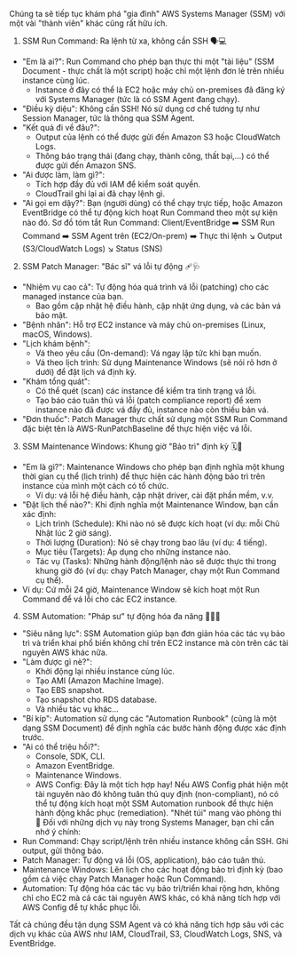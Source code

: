 Chúng ta sẽ tiếp tục khám phá "gia đình" AWS Systems Manager (SSM) với một vài "thành viên" khác cũng rất hữu ích. 

1. SSM Run Command: Ra lệnh từ xa, không cần SSH 🗣️💻
 * "Em là ai?": Run Command cho phép bạn thực thi một "tài liệu" (SSM Document - thực chất là một script) hoặc chỉ một lệnh đơn lẻ trên nhiều instance cùng lúc.
   * Instance ở đây có thể là EC2 hoặc máy chủ on-premises đã đăng ký với Systems Manager (tức là có SSM Agent đang chạy).
 * "Điều kỳ diệu": Không cần SSH! Nó sử dụng cơ chế tương tự như Session Manager, tức là thông qua SSM Agent.
 * "Kết quả đi về đâu?":
   * Output của lệnh có thể được gửi đến Amazon S3 hoặc CloudWatch Logs.
   * Thông báo trạng thái (đang chạy, thành công, thất bại,...) có thể được gửi đến Amazon SNS.
 * "Ai được làm, làm gì?":
   * Tích hợp đầy đủ với IAM để kiểm soát quyền.
   * CloudTrail ghi lại ai đã chạy lệnh gì.
 * "Ai gọi em dậy?": Bạn (người dùng) có thể chạy trực tiếp, hoặc Amazon EventBridge có thể tự động kích hoạt Run Command theo một sự kiện nào đó.
Sơ đồ tóm tắt Run Command:
Client/EventBridge ➡️ SSM Run Command ➡️ SSM Agent trên (EC2/On-prem) ➡️ Thực thi lệnh
↘️ Output (S3/CloudWatch Logs)
↘️ Status (SNS)
2. SSM Patch Manager: "Bác sĩ" vá lỗi tự động 🩹🩺
 * "Nhiệm vụ cao cả": Tự động hóa quá trình vá lỗi (patching) cho các managed instance của bạn.
   * Bao gồm cập nhật hệ điều hành, cập nhật ứng dụng, và các bản vá bảo mật.
 * "Bệnh nhân": Hỗ trợ EC2 instance và máy chủ on-premises (Linux, macOS, Windows).
 * "Lịch khám bệnh":
   * Vá theo yêu cầu (On-demand): Vá ngay lập tức khi bạn muốn.
   * Vá theo lịch trình: Sử dụng Maintenance Windows (sẽ nói rõ hơn ở dưới) để đặt lịch vá định kỳ.
 * "Khám tổng quát":
   * Có thể quét (scan) các instance để kiểm tra tình trạng vá lỗi.
   * Tạo báo cáo tuân thủ vá lỗi (patch compliance report) để xem instance nào đã được vá đầy đủ, instance nào còn thiếu bản vá.
 * "Đơn thuốc": Patch Manager thực chất sử dụng một SSM Run Command đặc biệt tên là AWS-RunPatchBaseline để thực hiện việc vá lỗi.
3. SSM Maintenance Windows: Khung giờ "Bảo trì" định kỳ 🗓️🔧
 * "Em là gì?": Maintenance Windows cho phép bạn định nghĩa một khung thời gian cụ thể (lịch trình) để thực hiện các hành động bảo trì trên instance của mình một cách có tổ chức.
   * Ví dụ: vá lỗi hệ điều hành, cập nhật driver, cài đặt phần mềm, v.v.
 * "Đặt lịch thế nào?": Khi định nghĩa một Maintenance Window, bạn cần xác định:
   * Lịch trình (Schedule): Khi nào nó sẽ được kích hoạt (ví dụ: mỗi Chủ Nhật lúc 2 giờ sáng).
   * Thời lượng (Duration): Nó sẽ chạy trong bao lâu (ví dụ: 4 tiếng).
   * Mục tiêu (Targets): Áp dụng cho những instance nào.
   * Tác vụ (Tasks): Những hành động/lệnh nào sẽ được thực thi trong khung giờ đó (ví dụ: chạy Patch Manager, chạy một Run Command cụ thể).
 * Ví dụ: Cứ mỗi 24 giờ, Maintenance Window sẽ kích hoạt một Run Command để vá lỗi cho các EC2 instance.
4. SSM Automation: "Pháp sư" tự động hóa đa năng 🧙‍♂️✨
 * "Siêu năng lực": SSM Automation giúp bạn đơn giản hóa các tác vụ bảo trì và triển khai phổ biến không chỉ trên EC2 instance mà còn trên các tài nguyên AWS khác nữa.
 * "Làm được gì nè?":
   * Khởi động lại nhiều instance cùng lúc.
   * Tạo AMI (Amazon Machine Image).
   * Tạo EBS snapshot.
   * Tạo snapshot cho RDS database.
   * Và nhiều tác vụ khác...
 * "Bí kíp": Automation sử dụng các "Automation Runbook" (cũng là một dạng SSM Document) để định nghĩa các bước hành động được xác định trước.
 * "Ai có thể triệu hồi?":
   * Console, SDK, CLI.
   * Amazon EventBridge.
   * Maintenance Windows.
   * AWS Config: Đây là một tích hợp hay! Nếu AWS Config phát hiện một tài nguyên nào đó không tuân thủ quy định (non-compliant), nó có thể tự động kích hoạt một SSM Automation runbook để thực hiện hành động khắc phục (remediation).
"Nhét túi" mang vào phòng thi 🎯
Đối với những dịch vụ này trong Systems Manager, bạn chỉ cần nhớ ý chính:
 * Run Command: Chạy script/lệnh trên nhiều instance không cần SSH. Ghi output, gửi thông báo.
 * Patch Manager: Tự động vá lỗi (OS, application), báo cáo tuân thủ.
 * Maintenance Windows: Lên lịch cho các hoạt động bảo trì định kỳ (bao gồm cả việc chạy Patch Manager hoặc Run Command).
 * Automation: Tự động hóa các tác vụ bảo trì/triển khai rộng hơn, không chỉ cho EC2 mà cả các tài nguyên AWS khác, có khả năng tích hợp với AWS Config để tự khắc phục lỗi.

Tất cả chúng đều tận dụng SSM Agent và có khả năng tích hợp sâu với các dịch vụ khác của AWS như IAM, CloudTrail, S3, CloudWatch Logs, SNS, và EventBridge.
